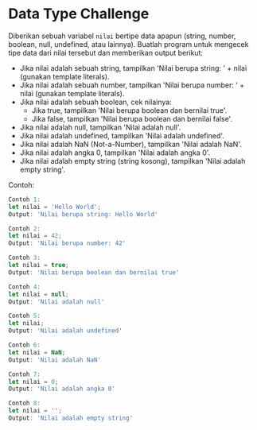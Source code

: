 # Data Type Challenge

Diberikan sebuah variabel `nilai` bertipe data apapun (string, number, boolean, null, undefined, atau lainnya). Buatlah program untuk mengecek tipe data dari nilai tersebut dan memberikan output berikut:

- Jika nilai adalah sebuah string, tampilkan 'Nilai berupa string: ' + nilai (gunakan template literals).
- Jika nilai adalah sebuah number, tampilkan 'Nilai berupa number: ' + nilai (gunakan template literals).
- Jika nilai adalah sebuah boolean, cek nilainya:
  - Jika true, tampilkan 'Nilai berupa boolean dan bernilai true'.
  - Jika false, tampilkan 'Nilai berupa boolean dan bernilai false'.
- Jika nilai adalah null, tampilkan 'Nilai adalah null'.
- Jika nilai adalah undefined, tampilkan 'Nilai adalah undefined'.
- Jika nilai adalah NaN (Not-a-Number), tampilkan 'Nilai adalah NaN'.
- Jika nilai adalah angka 0, tampilkan 'Nilai adalah angka 0'.
- Jika nilai adalah empty string (string kosong), tampilkan 'Nilai adalah empty string'.

Contoh:

```JavaScript
Contoh 1:
let nilai = 'Hello World';
Output: 'Nilai berupa string: Hello World'

Contoh 2:
let nilai = 42;
Output: 'Nilai berupa number: 42'

Contoh 3:
let nilai = true;
Output: 'Nilai berupa boolean dan bernilai true'

Contoh 4:
let nilai = null;
Output: 'Nilai adalah null'

Contoh 5:
let nilai;
Output: 'Nilai adalah undefined'

Contoh 6:
let nilai = NaN;
Output: 'Nilai adalah NaN'

Contoh 7:
let nilai = 0;
Output: 'Nilai adalah angka 0'

Contoh 8:
let nilai = '';
Output: 'Nilai adalah empty string'
```

